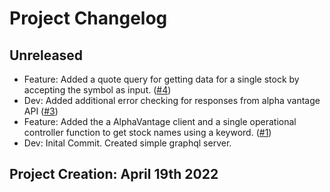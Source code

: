 # Project Changelog

## Unreleased

- Feature: Added a quote query for getting data for a single stock by accepting the symbol as input. ([#4](https://github.com/josh-W42/stonks-graphwatch/pull/4))
- Dev: Added additional error checking for responses from alpha vantage API ([#3](https://github.com/josh-W42/stonks-graphwatch/pull/3))
- Feature: Added the a AlphaVantage client and a single operational controller function to get stock names using a keyword. ([#1](https://github.com/josh-W42/stonks-graphwatch/compare/feature/alpha-vantage-client?expand=1))
- Dev: Inital Commit. Created simple graphql server.

## Project Creation: April 19th 2022
